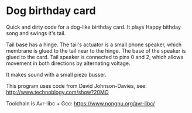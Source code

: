 # Dog birthday card #

Quick and dirty code for a dog-like birthday card. It plays Happy bithday song and 
swings it's tail.

Tail base has a hinge. The tail's actuator is a small phone speaker, which membrane is
glued to the tail near to the hinge. The base of the speaker is glued to the card.
Tail speaker is connected to pins 0 and 2, which allows movement in both directions by
alternating voltage.

It makes sound with a small piezo busser.

This program uses code from David Johnson-Davies, see:
http://www.technoblogy.com/show?20MO

Toolchain is Avr-libc + Gcc:
https://www.nongnu.org/avr-libc/
 